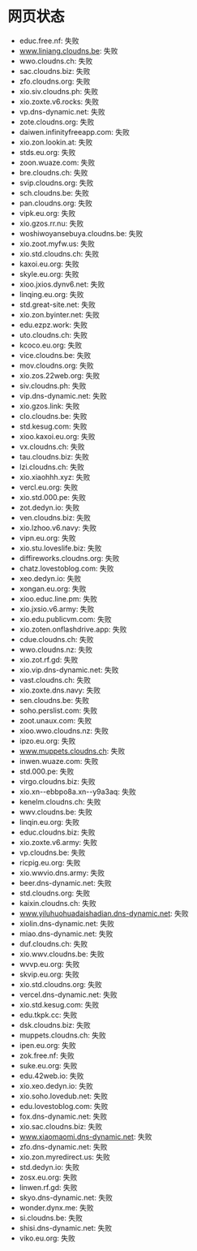 # 网页状态
- educ.free.nf: 失败
- www.liniang.cloudns.be: 失败
- wwo.cloudns.ch: 失败
- sac.cloudns.biz: 失败
- zfo.cloudns.org: 失败
- xio.siv.cloudns.ph: 失败
- xio.zoxte.v6.rocks: 失败
- vp.dns-dynamic.net: 失败
- zote.cloudns.org: 失败
- daiwen.infinityfreeapp.com: 失败
- xio.zon.lookin.at: 失败
- stds.eu.org: 失败
- zoon.wuaze.com: 失败
- bre.cloudns.ch: 失败
- svip.cloudns.org: 失败
- sch.cloudns.be: 失败
- pan.cloudns.org: 失败
- vipk.eu.org: 失败
- xio.gzos.rr.nu: 失败
- woshiwoyansebuya.cloudns.be: 失败
- xio.zoot.myfw.us: 失败
- xio.std.cloudns.ch: 失败
- kaxoi.eu.org: 失败
- skyle.eu.org: 失败
- xioo.jxios.dynv6.net: 失败
- linqing.eu.org: 失败
- std.great-site.net: 失败
- xio.zon.byinter.net: 失败
- edu.ezpz.work: 失败
- uto.cloudns.ch: 失败
- kcoco.eu.org: 失败
- vice.cloudns.be: 失败
- mov.cloudns.org: 失败
- xio.zos.22web.org: 失败
- siv.cloudns.ph: 失败
- vip.dns-dynamic.net: 失败
- xio.gzos.link: 失败
- clo.cloudns.be: 失败
- std.kesug.com: 失败
- xioo.kaxoi.eu.org: 失败
- vx.cloudns.ch: 失败
- tau.cloudns.biz: 失败
- lzi.cloudns.ch: 失败
- xio.xiaohhh.xyz: 失败
- vercl.eu.org: 失败
- xio.std.000.pe: 失败
- zot.dedyn.io: 失败
- ven.cloudns.biz: 失败
- xio.lzhoo.v6.navy: 失败
- vipn.eu.org: 失败
- xio.stu.loveslife.biz: 失败
- diffireworks.cloudns.org: 失败
- chatz.lovestoblog.com: 失败
- xeo.dedyn.io: 失败
- xongan.eu.org: 失败
- xioo.educ.line.pm: 失败
- xio.jxsio.v6.army: 失败
- xio.edu.publicvm.com: 失败
- xio.zoten.onflashdrive.app: 失败
- cdue.cloudns.ch: 失败
- wwo.cloudns.nz: 失败
- xio.zot.rf.gd: 失败
- xio.vip.dns-dynamic.net: 失败
- vast.cloudns.ch: 失败
- xio.zoxte.dns.navy: 失败
- sen.cloudns.be: 失败
- soho.perslist.com: 失败
- zoot.unaux.com: 失败
- xioo.wwo.cloudns.nz: 失败
- ipzo.eu.org: 失败
- www.muppets.cloudns.ch: 失败
- inwen.wuaze.com: 失败
- std.000.pe: 失败
- virgo.cloudns.biz: 失败
- xio.xn--ebbpo8a.xn--y9a3aq: 失败
- kenelm.cloudns.ch: 失败
- wwv.cloudns.be: 失败
- linqin.eu.org: 失败
- educ.cloudns.biz: 失败
- xio.zoxte.v6.army: 失败
- vp.cloudns.be: 失败
- ricpig.eu.org: 失败
- xio.wwvio.dns.army: 失败
- beer.dns-dynamic.net: 失败
- std.cloudns.org: 失败
- kaixin.cloudns.ch: 失败
- www.yiluhuohuadaishadian.dns-dynamic.net: 失败
- xiolin.dns-dynamic.net: 失败
- miao.dns-dynamic.net: 失败
- duf.cloudns.ch: 失败
- xio.wwv.cloudns.be: 失败
- wvvp.eu.org: 失败
- skvip.eu.org: 失败
- xio.std.cloudns.org: 失败
- vercel.dns-dynamic.net: 失败
- xio.std.kesug.com: 失败
- edu.tkpk.cc: 失败
- dsk.cloudns.biz: 失败
- muppets.cloudns.ch: 失败
- ipen.eu.org: 失败
- zok.free.nf: 失败
- suke.eu.org: 失败
- edu.42web.io: 失败
- xio.xeo.dedyn.io: 失败
- xio.soho.lovedub.net: 失败
- edu.lovestoblog.com: 失败
- fox.dns-dynamic.net: 失败
- xio.sac.cloudns.biz: 失败
- www.xiaomaomi.dns-dynamic.net: 失败
- zfo.dns-dynamic.net: 失败
- xio.zon.myredirect.us: 失败
- std.dedyn.io: 失败
- zosx.eu.org: 失败
- linwen.rf.gd: 失败
- skyo.dns-dynamic.net: 失败
- wonder.dynx.me: 失败
- si.cloudns.be: 失败
- shisi.dns-dynamic.net: 失败
- viko.eu.org: 失败
